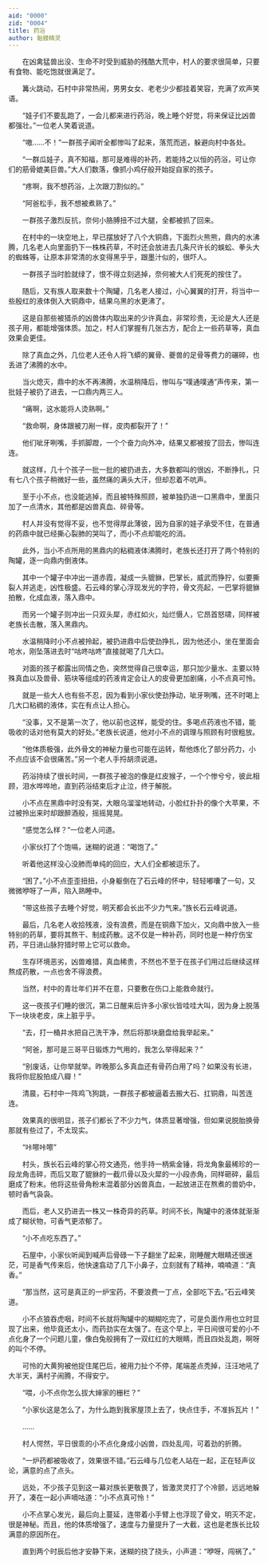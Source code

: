 ```yaml
---
aid: "0000"
zid: "0004"
title: 药浴
author: 骷髅精灵
---
```


　　在凶禽猛兽出没、生命不时受到威胁的残酷大荒中，村人的要求很简单，只要有食物、能吃饱就很满足了。

　　篝火跳动，石村中非常热闹，男男女女、老老少少都挂着笑容，充满了欢声笑语。

　　“娃子们不要乱跑了，一会儿都来进行药浴，晚上睡个好觉，将来保证比凶兽都强壮。”一位老人笑着说道。

　　“嗷……不！”一群孩子闻听全都惨叫了起来，落荒而逃，躲避向村中各处。

　　“一群瓜娃子，真不知福，那可是难得的补药，若能持之以恒的药浴，可让你们的筋骨媲美巨兽。”大人们数落，像抓小鸡仔般开始捉自家的孩子。

　　“疼啊，我不想药浴，上次跟刀割似的。”

　　“阿爸松手，我不想被煮熟了。”

　　一群孩子激烈反抗，奈何小胳膊扭不过大腿，全都被抓了回来。

　　在村中的一块空地上，早已摆放好了八个大铜鼎，下面烈火熊熊，鼎内的水沸腾，几名老人向里面扔下一株株药草，不时还会放进去几条尺许长的蜈蚣、拳头大的蜘蛛等，让原本非常清的水变得黑乎乎，跟墨汁似的，很吓人。

　　一群孩子当时脸就绿了，恨不得立刻逃掉，奈何被大人们死死的按住了。

　　随后，又有族人取来数十个陶罐，几名老人接过，小心翼翼的打开，将当中一些殷红的液体倒入大铜鼎中，结果乌黑的水更沸了。

　　这是自那些被猎杀的凶兽体内取出来的少许真血，非常珍贵，无论是大人还是孩子用，都能增强体质。加之，村人们掌握有几张古方，配合上一些药草等，真血效果会更佳。

　　除了真血之外，几位老人还令人将飞蟒的翼骨、夔兽的足骨等费力的碾碎，也丢进了沸腾的水中。

　　当火熄灭，鼎中的水不再沸腾，水温稍降后，惨叫与“噗通噗通”声传来，第一批娃子被扔了进去，一口鼎内两三人。

　　“痛啊，这水能将人烫熟啊。”

　　“救命啊，身体跟被刀剐一样，皮肉都裂开了！”

　　他们呲牙咧嘴，手抓脚蹬，一个个奋力向外冲，结果又都被按了回去，惨叫连连。

　　就这样，几十个孩子一批一批的被扔进去，大多数都叫的很凶，不断挣扎，只有七八个孩子稍微好一些，虽然痛的满头大汗，但却忍着不吭声。

　　至于小不点，也没能逃掉，而且被特殊照顾，被单独扔进一口黑鼎中，里面只加了一点清水，其他都是凶兽真血、碎骨等。

　　村人并没有觉得不妥，也不觉得厚此薄彼，因为自家的娃子承受不住，在普通的药鼎中就已经撕心裂肺的哭叫了，而小不点却能吃的消。

　　此外，当小不点所用的黑鼎内的粘稠液体沸腾时，老族长还打开了两个特别的陶罐，逐一向鼎内倒液体。

　　其中一个罐子中冲出一道赤霞，凝成一头貔貅，巴掌长，威武而狰狞，似要撕裂人并逃走，凶性极盛。石云峰的掌心浮现发光的字符，骨文亮起，一巴掌将貔貅拍散，化成血液，落入鼎中。

　　而另一个罐子则冲出一只双头犀，赤红如火，灿烂慑人，它昂首怒啸，同样被老族长击散，落入黑鼎内。

　　水温稍降时小不点被拎起，被扔进鼎中后使劲挣扎，因为他还小，坐在里面会呛水，刚坠落进去时“咕咚咕咚”直接就喝了几大口。

　　对面的孩子都露出同情之色，突然觉得自己很幸运，那只加少量水、主要以特殊真血以及兽骨、筋块等组成的药液肯定会让人的皮骨更加剧痛，小不点真可怜。

　　就是一些大人也有些不忍，因为看到小家伙使劲挣动，呲牙咧嘴，还不时喝上几大口粘稠的液体，实在有点让人担心。

　　“没事，又不是第一次了，他以前也这样，能受的住。多喝点药液也不错，能吸收的话对他有莫大的好处。”老族长说道，他对小不点的调理与照顾有时很粗放。

　　“他体质极强，此外骨文的神秘力量也可能在运转，帮他炼化了部分药力，小不点应该不会很痛苦。”另一个老人手捋胡须说道。

　　药浴持续了很长时间，一群孩子被泡的像是红皮猴子，一个个惨兮兮，彼此相顾，泪水哗哗地，直到药浴结束后才止泣，终于解脱。

　　小不点在黑鼎中时没有哭，大眼乌溜溜地转动，小脸红扑扑的像个大苹果，不过被拎出来时却跟醉酒般，摇摇晃晃。

　　“感觉怎么样？”一位老人问道。

　　小家伙打了个饱嗝，迷糊的说道：“喝饱了。”

　　听着他这样没心没肺而单纯的回应，大人们全都被逗乐了。

　　“困了。”小不点歪歪扭扭，小身躯倒在了石云峰的怀中，轻轻嘟囔了一句，又微微咿呀了一声，陷入熟睡中。

　　“带这些孩子去睡个好觉，明天都会长出不少力气来。”族长石云峰说道。

　　最后，几名老人收拾残液，没有浪费，而是在铜鼎下加火，又向鼎中放入一些特别的药草，要将其熬干、制成药散。这不仅是一种补药，同时也是一种疗伤宝药，平日进山脉狩猎时带上它可以救命。

　　生存环境恶劣，凶兽难猎，真血稀贵，不然也不至于在孩子们用过后继续这样熬成药散，一点也舍不得浪费。

　　当然，村中的青壮年们并不在意，只要敷在伤口上能救命就行。

　　这一夜孩子们睡的很沉，第二日醒来后许多小家伙皆哇哇大叫，因为身上脱落下一块块老皮，床上脏乎乎。

　　“去，打一桶井水把自己洗干净，然后将那块磨盘给我举起来。”

　　“阿爸，那可是三哥平日锻炼力气用的，我怎么举得起来？”

　　“别废话，让你举就举。昨晚那么多真血还有骨药白用了吗？如果没有长进，我将你屁股拍成八瓣！”

　　清晨，石村中一阵鸡飞狗跳，一群孩子都被逼着去搬大石、扛铜鼎，叫苦连连。

　　效果真的很明显，孩子们都长了不少力气，体质显著增强，但如果说脱胎换骨那就有些过了，不太现实。

　　“咔嚓咔嚓”

　　村头，族长石云峰的掌心符文通亮，他手持一柄紫金锤，将龙角象最稀珍的一段龙角击碎，而后又取了貔貅的一截爪骨以及火犀的一小段赤角，同样砸碎，最后磨成了粉末。他将这些骨角粉末混着部分凶兽真血，一起放进正在熬煮的兽奶中，顿时香气袅袅。

　　而后，老人又扔进去一株又一株奇异的药草。时间不长，陶罐中的液体就渐渐成了糊状物，可香气更浓郁了。

　　“小不点吃东西了。”

　　石屋中，小家伙听闻到喊声后骨碌一下子翻坐了起来，刚睡醒大眼睛还很迷茫，可是香气传来后，他快速翕动了几下小鼻子，立刻就有了精神，喃喃道：“真香。”

　　“那当然，这可是真正的一炉宝药，不要浪费一丁点，全部吃下去。”石云峰笑道。

　　小不点狼吞虎咽，时间不长就将陶罐中的糊糊吃完了，可是负面作用也立时显现了出来，他毕竟还太小，而药劲实在太强了。在这个早上，平日间很可爱的小不点化身了一个问题儿童，像白兔般拥有了一双红红的大眼睛，而且四处乱跑，啊呀的叫个不停。

　　可怜的大黄狗被他捉住尾巴后，被用力扯个不停，尾端差点秃掉，汪汪地吼了大半天，满村子闹腾，不得安宁。

　　“喂，小不点你怎么拔大婶家的栅栏？”

　　“小家伙这是怎么了，为什么跑到我家屋顶上去了，快点住手，不准拆瓦片！”

　　……

　　村人愕然，平日很乖的小不点化身成小凶兽，四处乱闯，可着劲的折腾。

　　“一炉药都被吸收了，效果很不错。”石云峰与几位老人站在一起，正在轻声议论，满意的点了点头。

　　远处，不少孩子见到这一幕对族长更敬畏了，皆激灵灵打了个冷颤，远远地躲开了，凑在一起小声嘀咕道：“小不点真可怜！”

　　小不点掌心发光，最后向上蔓延，连带着小手臂上也浮现了骨文，明灭不定，很是神秘。而且，他的体质增强了，速度与力量提升了一大截，这也是老族长比较满意的原因所在。

　　直到两个时辰后他才安静下来，迷糊的挠了挠头，小声道：“咿呀，闯祸了。”



